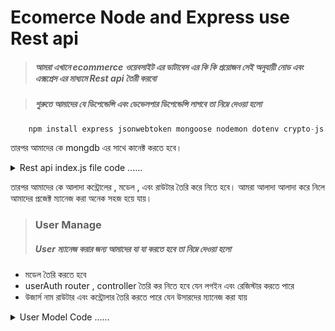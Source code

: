# Ecomerce  Node and Express use Rest api 

>  ##### আমরা এখানে  ecommerce   ওয়েবসাইট এর  ডাটাবেস এর কি কি  প্রয়োজন সেই  অনুযায়ী  নোড এবং এক্সপ্রেস এর মাধ্যমে Rest  api  তৈরী করবো 

> #####  শুরুতে আমাদের যে ডিপেন্ডেন্সি এবং ডেভেলপার ডিপেন্ডেন্সি লাগবে তা নিম্নে দেওয়া হলো 

```javascript 
    npm install express jsonwebtoken mongoose nodemon dotenv crypto-js morgan  cors stripe
```
তারপর আমাদের কে mongdb এর সাথে কানেক্ট করতে হবে।   

<details>
<summary>Rest api index.js file code  ...... </summary>

 ```javascript
 // express import 
const express = require("express");

// app create 
const app = express();

//  all dependency import 
const mongoose = require("mongoose");
const dotenv = require("dotenv");
const morgan = require("morgan")
const cors = require('cors');

// dependency import 
const middleware = [
    morgan('dev'),
    express.static('public'),
    express.urlencoded({ extended: true }),
    express.json(),
    cors()
]
/* ==========================
    all route import   start 
*============================ */



/* ==========================
    all route import   start 
*============================ */


// env dependency  function call 
dotenv.config();
app.use(middleware)


/* ==========================
    all route  use start  
*============================ */

app.get("/", (req, res) => {
    res.send("<h2>you are success and all  work api project </h2>")
})

/* ==========================
    all route  use end   
*============================ */



/* ==========================
 mongdb connect code  start 
*============================ */

const PORT = process.env.PORT || 5000;

const uri = process.env.MONGODB_URL;
mongoose.connect(uri,
    { useNewUrlParser: true })
    .then(() => {
        console.log('Database Connected')
        app.listen(PORT, () => {
            console.log(`Server is running on PORT ${PORT}`)
        })
    })
    .catch(e => {
        return console.log(e)
    })

/* ==========================
 mongdb connect code  end
*============================ */
```
</details>

তারপর আমাদের  কে আলাদা কন্ট্রোলের , মডেল , এবং রাউটার তৈরি করে নিতে হবে।  আমরা আলাদা  আলাদা করে নিলে আমাদের প্রজেক্ট  ম্যানেজ করা  অনেক সহজ  হয়ে যায়। 


> ### User Manage 
> ##### User  ম্যানেজ  করার জন্য আমাদের যা  যা  করতে   হবে তা নিম্নে দেওয়া হলো 

- মডেল তৈরি করতে হবে 
- userAuth router , controller   তৈরি কর নিতে হবে  যেন লগইন এবং রেজিস্টার করতে  পারে  
- উজার্স নাম  রাউটার এবং কন্ট্রোলার তৈরি করতে  পারে যেন  উসারদের ম্যানেজ করা যায় 


<details>
<summary>User Model Code   ...... </summary>
</details>

